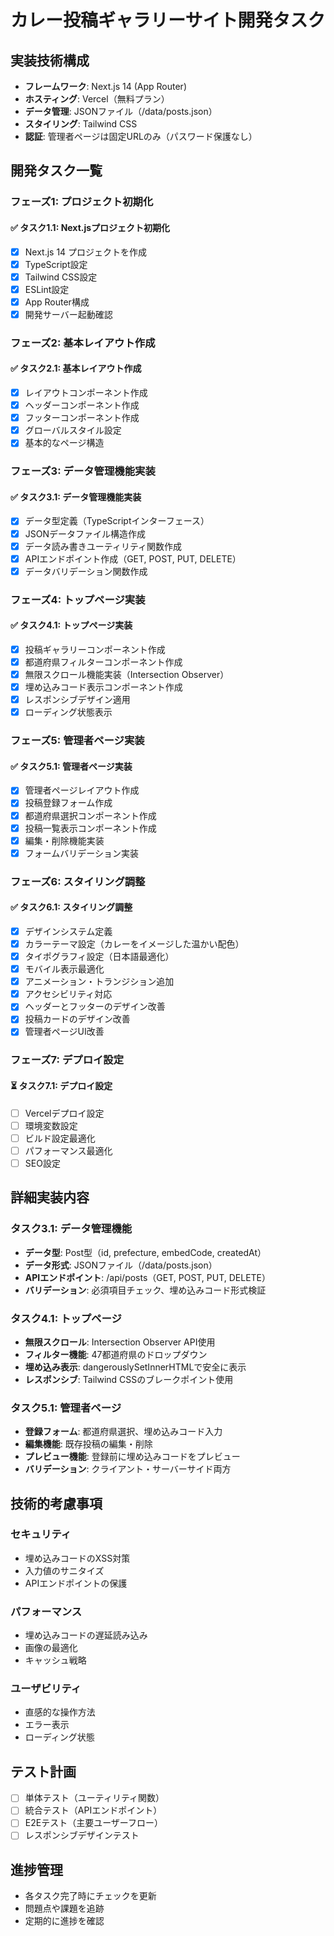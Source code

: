 # カレー投稿ギャラリーサイト開発タスク

## 実装技術構成
- **フレームワーク**: Next.js 14 (App Router)
- **ホスティング**: Vercel（無料プラン）
- **データ管理**: JSONファイル（/data/posts.json）
- **スタイリング**: Tailwind CSS
- **認証**: 管理者ページは固定URLのみ（パスワード保護なし）

## 開発タスク一覧

### フェーズ1: プロジェクト初期化
#### ✅ タスク1.1: Next.jsプロジェクト初期化
- [x] Next.js 14 プロジェクトを作成
- [x] TypeScript設定
- [x] Tailwind CSS設定
- [x] ESLint設定
- [x] App Router構成
- [x] 開発サーバー起動確認

### フェーズ2: 基本レイアウト作成
#### ✅ タスク2.1: 基本レイアウト作成
- [x] レイアウトコンポーネント作成
- [x] ヘッダーコンポーネント作成
- [x] フッターコンポーネント作成
- [x] グローバルスタイル設定
- [x] 基本的なページ構造

### フェーズ3: データ管理機能実装
#### ✅ タスク3.1: データ管理機能実装
- [x] データ型定義（TypeScriptインターフェース）
- [x] JSONデータファイル構造作成
- [x] データ読み書きユーティリティ関数作成
- [x] APIエンドポイント作成（GET, POST, PUT, DELETE）
- [x] データバリデーション関数作成

### フェーズ4: トップページ実装
#### ✅ タスク4.1: トップページ実装
- [x] 投稿ギャラリーコンポーネント作成
- [x] 都道府県フィルターコンポーネント作成
- [x] 無限スクロール機能実装（Intersection Observer）
- [x] 埋め込みコード表示コンポーネント作成
- [x] レスポンシブデザイン適用
- [x] ローディング状態表示

### フェーズ5: 管理者ページ実装
#### ✅ タスク5.1: 管理者ページ実装
- [x] 管理者ページレイアウト作成
- [x] 投稿登録フォーム作成
- [x] 都道府県選択コンポーネント作成
- [x] 投稿一覧表示コンポーネント作成
- [x] 編集・削除機能実装
- [x] フォームバリデーション実装

### フェーズ6: スタイリング調整
#### ✅ タスク6.1: スタイリング調整
- [x] デザインシステム定義
- [x] カラーテーマ設定（カレーをイメージした温かい配色）
- [x] タイポグラフィ設定（日本語最適化）
- [x] モバイル表示最適化
- [x] アニメーション・トランジション追加
- [x] アクセシビリティ対応
- [x] ヘッダーとフッターのデザイン改善
- [x] 投稿カードのデザイン改善
- [x] 管理者ページUI改善

### フェーズ7: デプロイ設定
#### ⏳ タスク7.1: デプロイ設定
- [ ] Vercelデプロイ設定
- [ ] 環境変数設定
- [ ] ビルド設定最適化
- [ ] パフォーマンス最適化
- [ ] SEO設定

## 詳細実装内容

### タスク3.1: データ管理機能
- **データ型**: Post型（id, prefecture, embedCode, createdAt）
- **データ形式**: JSONファイル（/data/posts.json）
- **APIエンドポイント**: /api/posts（GET, POST, PUT, DELETE）
- **バリデーション**: 必須項目チェック、埋め込みコード形式検証

### タスク4.1: トップページ
- **無限スクロール**: Intersection Observer API使用
- **フィルター機能**: 47都道府県のドロップダウン
- **埋め込み表示**: dangerouslySetInnerHTMLで安全に表示
- **レスポンシブ**: Tailwind CSSのブレークポイント使用

### タスク5.1: 管理者ページ
- **登録フォーム**: 都道府県選択、埋め込みコード入力
- **編集機能**: 既存投稿の編集・削除
- **プレビュー機能**: 登録前に埋め込みコードをプレビュー
- **バリデーション**: クライアント・サーバーサイド両方

## 技術的考慮事項

### セキュリティ
- 埋め込みコードのXSS対策
- 入力値のサニタイズ
- APIエンドポイントの保護

### パフォーマンス
- 埋め込みコードの遅延読み込み
- 画像の最適化
- キャッシュ戦略

### ユーザビリティ
- 直感的な操作方法
- エラー表示
- ローディング状態

## テスト計画
- [ ] 単体テスト（ユーティリティ関数）
- [ ] 統合テスト（APIエンドポイント）
- [ ] E2Eテスト（主要ユーザーフロー）
- [ ] レスポンシブデザインテスト

## 進捗管理
- 各タスク完了時にチェックを更新
- 問題点や課題を追跡
- 定期的に進捗を確認